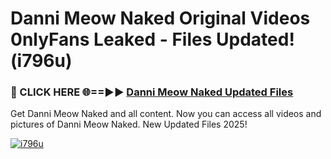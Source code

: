 # Danni Meow Naked Original Videos 0nlyFans Leaked - Files Updated! (i796u)

<h3>🔴 CLICK HERE 🌐==►► <a href="https://tinyurl.com/yckcrads" rel="nofollow">Danni Meow Naked Updated Files</a></h3>

Get Danni Meow Naked and all content. Now you can access all videos and pictures of Danni Meow Naked. New Updated Files 2025!

[![i796u](https://i.imgur.com/hpKpOFt.gif)](https://tinyurl.com/yckcrads)
